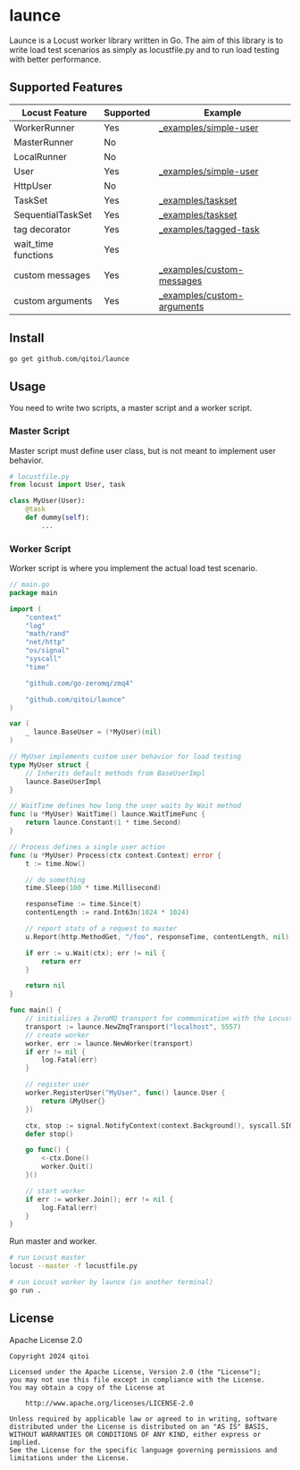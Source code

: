 
# launce

Launce is a Locust worker library written in Go.
The aim of this library is to write load test scenarios as simply as locustfile.py and to run load testing with better performance.


## Supported Features

| Locust Feature      | Supported | Example                                                    |
|---------------------|-----------|------------------------------------------------------------|
| WorkerRunner        | Yes       | [_examples/simple-user](./_examples/simple-user)           |
| MasterRunner        | No        |                                                            |
| LocalRunner         | No        |                                                            |
| User                | Yes       | [_examples/simple-user](./_examples/simple-user)           |
| HttpUser            | No        |                                                            |
| TaskSet             | Yes       | [_examples/taskset](./_examples/taskset)                   |
| SequentialTaskSet   | Yes       | [_examples/taskset](./_examples/taskset)                   |
| tag decorator       | Yes       | [_examples/tagged-task](./_examples/tagged-task)           |
| wait_time functions | Yes       |                                                            |
| custom messages     | Yes       | [_examples/custom-messages](./_examples/custom-messages)   |
| custom arguments    | Yes       | [_examples/custom-arguments](./_examples/custom-arguments) |


## Install

```sh
go get github.com/qitoi/launce
```


## Usage

You need to write two scripts, a master script and a worker script.


### Master Script

Master script must define user class, but is not meant to implement user behavior.

```python
# locustfile.py
from locust import User, task

class MyUser(User):
    @task
    def dummy(self):
        ...
```

### Worker Script

Worker script is where you implement the actual load test scenario.

```go
// main.go
package main

import (
	"context"
	"log"
	"math/rand"
	"net/http"
	"os/signal"
	"syscall"
	"time"

	"github.com/go-zeromq/zmq4"

	"github.com/qitoi/launce"
)

var (
	_ launce.BaseUser = (*MyUser)(nil)
)

// MyUser implements custom user behavior for load testing
type MyUser struct {
	// Inherits default methods from BaseUserImpl
	launce.BaseUserImpl
}

// WaitTime defines how long the user waits by Wait method
func (u *MyUser) WaitTime() launce.WaitTimeFunc {
	return launce.Constant(1 * time.Second)
}

// Process defines a single user action
func (u *MyUser) Process(ctx context.Context) error {
	t := time.Now()

	// do something
	time.Sleep(100 * time.Millisecond)

	responseTime := time.Since(t)
	contentLength := rand.Int63n(1024 * 1024)

	// report stats of a request to master
	u.Report(http.MethodGet, "/foo", responseTime, contentLength, nil)

	if err := u.Wait(ctx); err != nil {
		return err
	}

	return nil
}

func main() {
	// initializes a ZeroMQ transport for communication with the Locust master
	transport := launce.NewZmqTransport("localhost", 5557)
	// create worker
	worker, err := launce.NewWorker(transport)
	if err != nil {
		log.Fatal(err)
	}

	// register user
	worker.RegisterUser("MyUser", func() launce.User {
		return &MyUser{}
	})

	ctx, stop := signal.NotifyContext(context.Background(), syscall.SIGINT, syscall.SIGTERM)
	defer stop()

	go func() {
		<-ctx.Done()
		worker.Quit()
	}()

	// start worker
	if err := worker.Join(); err != nil {
		log.Fatal(err)
	}
}
```

Run master and worker.

```sh
# run Locust master
locust --master -f locustfile.py

# run Locust worker by launce (in another terminal)
go run .
```


## License

Apache License 2.0

```
Copyright 2024 qitoi

Licensed under the Apache License, Version 2.0 (the "License");
you may not use this file except in compliance with the License.
You may obtain a copy of the License at

    http://www.apache.org/licenses/LICENSE-2.0

Unless required by applicable law or agreed to in writing, software
distributed under the License is distributed on an "AS IS" BASIS,
WITHOUT WARRANTIES OR CONDITIONS OF ANY KIND, either express or implied.
See the License for the specific language governing permissions and
limitations under the License.
```

